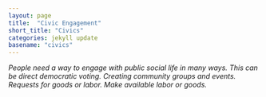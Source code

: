 ```yaml
---
layout: page
title:  "Civic Engagement"
short_title: "Civics"
categories: jekyll update
basename: "civics"
---
```

*People need a way to engage with public social life in many ways. This can be direct democratic voting. Creating community groups and events. Requests for goods or labor. Make available labor or goods.*
